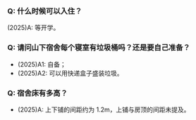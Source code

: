 ### Q: 什么时候可以入住？
(2025)A: 等开学。

### Q: 请问山下宿舍每个寝室有垃圾桶吗？还是要自己准备？
- (2025)A1: 自备；
- (2025)A2: 可以用快递盒子盛装垃圾。

### Q: 宿舍床有多高？
- (2025)A: 上下铺的间距约为 1.2m，上铺与房顶的间距未提及。
